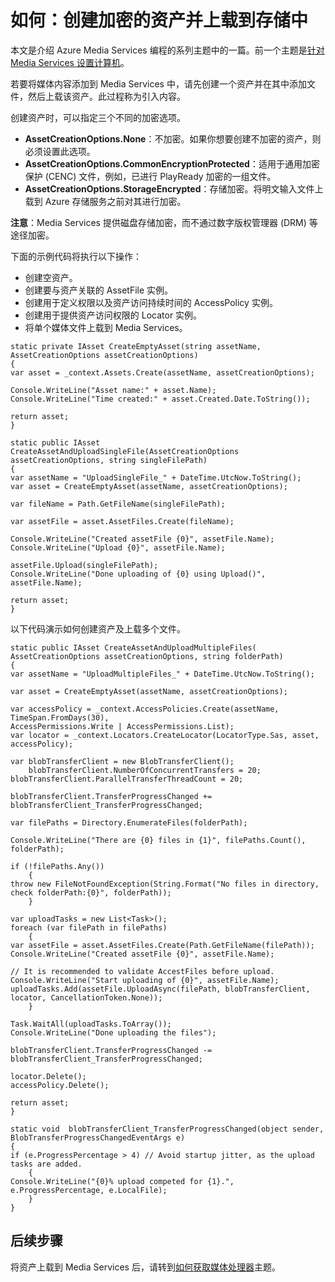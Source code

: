 <properties linkid="develop-media-services-how-to-guides-create-assets" urlDisplayName="Create Encrypted Asset and Upload to Storage" pageTitle="创建加密的资产并上载到存储中 - Azure" metaKeywords="" description="Learn how to get media content into Media Services by creating and uploading an encrypted asset." metaCanonical="" services="media-services" documentationCenter="" title="How to: Create an encrypted Asset and upload to storage" authors="migree" solutions="" manager="" editor="" />
<tags ms.service="media-services"
    ms.date="09/25/2014"
    wacn.date="04/11/2015"
    />

如何：创建加密的资产并上载到存储中
==================================

本文是介绍 Azure Media Services 编程的系列主题中的一篇。前一个主题是[针对 Media Services 设置计算机](/documentation/articles/media-services-set-up-computer)。

若要将媒体内容添加到 Media Services 中，请先创建一个资产并在其中添加文件，然后上载该资产。此过程称为引入内容。

创建资产时，可以指定三个不同的加密选项。

-   **AssetCreationOptions.None**：不加密。如果你想要创建不加密的资产，则必须设置此选项。
-   **AssetCreationOptions.CommonEncryptionProtected**：适用于通用加密保护 (CENC) 文件，例如，已进行 PlayReady 加密的一组文件。
-   **AssetCreationOptions.StorageEncrypted**：存储加密。将明文输入文件上载到 Azure 存储服务之前对其进行加密。

**注意**：Media Services 提供磁盘存储加密，而不通过数字版权管理器 (DRM) 等途径加密。

下面的示例代码将执行以下操作：

-   创建空资产。
-   创建要与资产关联的 AssetFile 实例。
-   创建用于定义权限以及资产访问持续时间的 AccessPolicy 实例。
-   创建用于提供资产访问权限的 Locator 实例。
-   将单个媒体文件上载到 Media Services。

``` {}
static private IAsset CreateEmptyAsset(string assetName, AssetCreationOptions assetCreationOptions)
{
var asset = _context.Assets.Create(assetName, assetCreationOptions);

Console.WriteLine("Asset name:" + asset.Name);
Console.WriteLine("Time created:" + asset.Created.Date.ToString());

return asset;
}

static public IAsset CreateAssetAndUploadSingleFile(AssetCreationOptions assetCreationOptions, string singleFilePath)
{
var assetName = "UploadSingleFile_" + DateTime.UtcNow.ToString();
var asset = CreateEmptyAsset(assetName, assetCreationOptions);

var fileName = Path.GetFileName(singleFilePath);

var assetFile = asset.AssetFiles.Create(fileName);

Console.WriteLine("Created assetFile {0}", assetFile.Name);
Console.WriteLine("Upload {0}", assetFile.Name);

assetFile.Upload(singleFilePath);
Console.WriteLine("Done uploading of {0} using Upload()", assetFile.Name);

return asset;
}
```

以下代码演示如何创建资产及上载多个文件。

``` {}
static public IAsset CreateAssetAndUploadMultipleFiles( AssetCreationOptions assetCreationOptions, string folderPath)
{
var assetName = "UploadMultipleFiles_" + DateTime.UtcNow.ToString();

var asset = CreateEmptyAsset(assetName, assetCreationOptions);

var accessPolicy = _context.AccessPolicies.Create(assetName, TimeSpan.FromDays(30),
AccessPermissions.Write | AccessPermissions.List);
var locator = _context.Locators.CreateLocator(LocatorType.Sas, asset, accessPolicy);

var blobTransferClient = new BlobTransferClient();
    blobTransferClient.NumberOfConcurrentTransfers = 20;
blobTransferClient.ParallelTransferThreadCount = 20;

blobTransferClient.TransferProgressChanged += blobTransferClient_TransferProgressChanged;

var filePaths = Directory.EnumerateFiles(folderPath);

Console.WriteLine("There are {0} files in {1}", filePaths.Count(), folderPath);

if (!filePaths.Any())
    {
throw new FileNotFoundException(String.Format("No files in directory, check folderPath:{0}", folderPath));
    }

var uploadTasks = new List<Task>();
foreach (var filePath in filePaths)
    {
var assetFile = asset.AssetFiles.Create(Path.GetFileName(filePath));
Console.WriteLine("Created assetFile {0}", assetFile.Name);
                
// It is recommended to validate AccestFiles before upload. 
Console.WriteLine("Start uploading of {0}", assetFile.Name);
uploadTasks.Add(assetFile.UploadAsync(filePath, blobTransferClient, locator, CancellationToken.None));
    }

Task.WaitAll(uploadTasks.ToArray());
Console.WriteLine("Done uploading the files");

blobTransferClient.TransferProgressChanged -= blobTransferClient_TransferProgressChanged;

locator.Delete();
accessPolicy.Delete();

return asset;
}

static void  blobTransferClient_TransferProgressChanged(object sender, BlobTransferProgressChangedEventArgs e)
{
if (e.ProgressPercentage > 4) // Avoid startup jitter, as the upload tasks are added.
    {
Console.WriteLine("{0}% upload competed for {1}.", e.ProgressPercentage, e.LocalFile);
    }
}
```

后续步骤
--------

将资产上载到 Media Services 后，请转到[如何获取媒体处理器](/documentation/articles/media-services-get-media-processor)主题。

